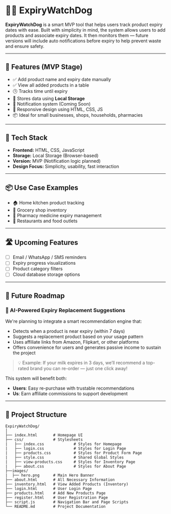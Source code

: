 # 🧠💊 ExpiryWatchDog

**ExpiryWatchDog** is a smart MVP tool that helps users track product expiry dates with ease. Built with simplicity in mind, the system allows users to add products and associate expiry dates. It then monitors them — future versions will include auto notifications before expiry to help prevent waste and ensure safety.

---

## 🔧 Features (MVP Stage)

- ✅ Add product name and expiry date manually
- ✅ View all added products in a table
- 🕒 Tracks time until expiry
- 💾 Stores data using **Local Storage**
- 🔔 Notification system (Coming Soon)
- 📱 Responsive design using HTML, CSS, JS
- 📦 Ideal for small businesses, shops, households, pharmacies

---

## 🚀 Tech Stack

- **Frontend:** HTML, CSS, JavaScript
- **Storage:** Local Storage (Browser-based)
- **Version:** MVP (Notification logic planned)
- **Design Focus:** Simplicity, usability, fast interaction

---

## 📦 Use Case Examples

- 🏠 Home kitchen product tracking
- 🛒 Grocery shop inventory
- 💊 Pharmacy medicine expiry management
- 🍴 Restaurants and food outlets

---

## 🛣️ Upcoming Features

- [ ] Email / WhatsApp / SMS reminders
- [ ] Expiry progress visualizations
- [ ] Product category filters
- [ ] Cloud database storage options

---

## 🚀 Future Roadmap

### 🔮 AI-Powered Expiry Replacement Suggestions

We're planning to integrate a smart recommendation engine that:

- Detects when a product is near expiry (within 7 days)
- Suggests a replacement product based on your usage pattern
- Uses affiliate links from Amazon, Flipkart, or other platforms
- Offers convenience for users and generates passive income to sustain the project

> 💡 Example: If your milk expires in 3 days, we’ll recommend a top-rated brand you can re-order — just one click away!

This system will benefit both:

- **Users**: Easy re-purchase with trustable recommendations
- **Us**: Earn affiliate commissions to support development

---

## 📁 Project Structure

```
ExpiryWatchDog/
│
├── index.html       # Homepage UI
├── css/             # Stylesheets
|   ├── index.css             # Styles for Homepage
|   ├── login.css             # Styles for Login Page
|   ├── products.css          # Styles for Product Form Page
|   ├── style.css             # Shared Global Styles
|   ├── view-products.css     # Styles for Inventory Page
|   ├── about.css             # Styles for About Page
├──images/
|  ├── hero.png      # Main Hero Banner
├── about.html       # All Necessary Information 
├── inventory.html   # View Added Products (Inventory)
├── login.html       # User Login Page
├── products.html    # Add New Products Page
├── register.html    # User Registration Page
├── script.js        # Navigation Bar and Page Scripts
└── README.md        # Project Documentation
```
